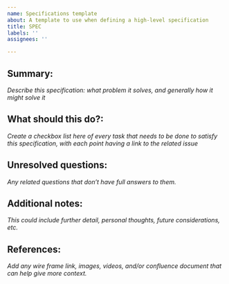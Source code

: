 ```yaml
---
name: Specifications template
about: A template to use when defining a high-level specification
title: SPEC
labels: ''
assignees: ''

---
```


## Summary:
_Describe this specification: what problem it solves, and generally how it might solve it_

## What should this do?:
_Create a checkbox list here of every task that needs to be done to satisfy this specification, with each point having a link to the related issue_

## Unresolved questions:
_Any related questions that don’t have full answers to them._

## Additional notes:
_This could include further detail, personal thoughts, future considerations, etc._

## References:
_Add any wire frame link, images, videos, and/or confluence document that can help give more context._

